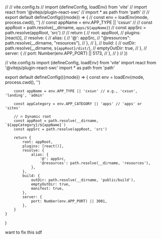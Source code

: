 // // vite.config.ts
// import {defineConfig, loadEnv} from 'vite'
// import react from '@vitejs/plugin-react-swc'
// import * as path from 'path'
//
// export default defineConfig(({mode}) => {
//     const env = loadEnv(mode, process.cwd(), '')
//     const appName = env.APP_TYPE || 'cxsun'
//
//     const appRoot = path.resolve(__dirname, `apps/${appName}`)
//     const appSrc = path.resolve(appRoot, 'src')
//
//     return {
//         root: appRoot,
//         plugins: [react()],
//         resolve: {
//             alias: {
//                 '@': appSrc,
//                 "@resources": path.resolve(__dirname, "resources"),
//             },
//         },
//         build: {
//             outDir: path.resolve(__dirname, `${appRoot}/dist/`),
//             emptyOutDir: true,
//         },
//         server: {
//             port: Number(env.APP_PORT) || 5173,
//         },
//     }
// })

// vite.config.ts
import {defineConfig, loadEnv} from 'vite'
import react from '@vitejs/plugin-react-swc'
import * as path from 'path'

export default defineConfig(({mode}) => {
        const env = loadEnv(mode, process.cwd(), '')

        const appName = env.APP_TYPE || 'cxsun' // e.g., 'cxsun', 'landing', 'admin'

        const appCategory = env.APP_CATEGORY || 'apps' // 'apps' or 'sites'

        // 🔥 Dynamic root
        const appRoot = path.resolve(__dirname, `${appCategory}/${appName}`)
        const appSrc = path.resolve(appRoot, 'src')

        return {
            root: appRoot,
            plugins: [react()],
            resolve: {
                alias: {
                    '@': appSrc,
                    '@resources': path.resolve(__dirname, 'resources'),
                },
            },
            build: {
                outDir: path.resolve(__dirname, 'public/build'),
                emptyOutDir: true,
                manifest: true,
            },
            server: {
                port: Number(env.APP_PORT) || 3001,
            },
        }
    }
)

want to fix this sdf